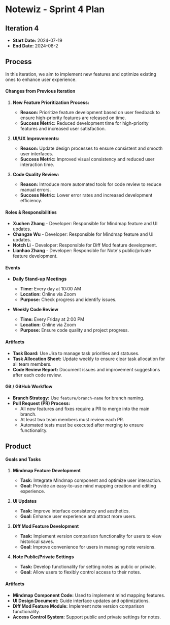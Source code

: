 # Notewiz - Sprint 4 Plan

## Iteration 4

* **Start Date:** 2024-07-19
* **End Date:** 2024-08-2

## Process

In this iteration, we aim to implement new features and optimize existing ones to enhance user experience.

#### Changes from Previous Iteration

1. **New Feature Prioritization Process:**
   - **Reason:** Prioritize feature development based on user feedback to ensure high-priority features are released on time.
   - **Success Metric:** Reduced development time for high-priority features and increased user satisfaction.

2. **UI/UX Improvements:**
   - **Reason:** Update design processes to ensure consistent and smooth user interfaces.
   - **Success Metric:** Improved visual consistency and reduced user interaction time.

3. **Code Quality Review:**
   - **Reason:** Introduce more automated tools for code review to reduce manual errors.
   - **Success Metric:** Lower error rates and increased development efficiency.

#### Roles & Responsibilities

- **Xuchen Zhang** - Developer: Responsible for Mindmap feature and UI updates.
- **Changze Wu** - Developer: Responsible for Mindmap feature and UI updates.
- **Notch Li** - Developer: Responsible for Diff Mod feature development.
- **Lianhao Zhang** - Developer: Responsible for Note's public/private feature development.

#### Events

- **Daily Stand-up Meetings**
  - **Time:** Every day at 10:00 AM
  - **Location:** Online via Zoom
  - **Purpose:** Check progress and identify issues.

- **Weekly Code Review**
  - **Time:** Every Friday at 2:00 PM
  - **Location:** Online via Zoom
  - **Purpose:** Ensure code quality and project progress.

#### Artifacts

- **Task Board:** Use Jira to manage task priorities and statuses.
- **Task Allocation Sheet:** Update weekly to ensure clear task allocation for all team members.
- **Code Review Report:** Document issues and improvement suggestions after each code review.

#### Git / GitHub Workflow

- **Branch Strategy:** Use `feature/branch-name` for branch naming.
- **Pull Request (PR) Process:**
  - All new features and fixes require a PR to merge into the main branch.
  - At least two team members must review each PR.
  - Automated tests must be executed after merging to ensure functionality.

## Product

#### Goals and Tasks

1. **Mindmap Feature Development**
   - **Task:** Integrate Mindmap component and optimize user interaction.
   - **Goal:** Provide an easy-to-use mind mapping creation and editing experience.

2. **UI Updates**
   - **Task:** Improve interface consistency and aesthetics.
   - **Goal:** Enhance user experience and attract more users.

3. **Diff Mod Feature Development**
   - **Task:** Implement version comparison functionality for users to view historical saves.
   - **Goal:** Improve convenience for users in managing note versions.

4. **Note Public/Private Settings**
   - **Task:** Develop functionality for setting notes as public or private.
   - **Goal:** Allow users to flexibly control access to their notes.

#### Artifacts

- **Mindmap Component Code:** Used to implement mind mapping features.
- **UI Design Document:** Guide interface updates and optimizations.
- **Diff Mod Feature Module:** Implement note version comparison functionality.
- **Access Control System:** Support public and private settings for notes.
